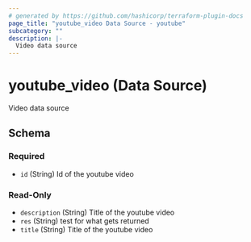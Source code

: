 ```yaml
---
# generated by https://github.com/hashicorp/terraform-plugin-docs
page_title: "youtube_video Data Source - youtube"
subcategory: ""
description: |-
  Video data source
---
```


# youtube_video (Data Source)

Video data source



<!-- schema generated by tfplugindocs -->
## Schema

### Required

- `id` (String) Id of the youtube video

### Read-Only

- `description` (String) Title of the youtube video
- `res` (String) test for what gets returned
- `title` (String) Title of the youtube video
